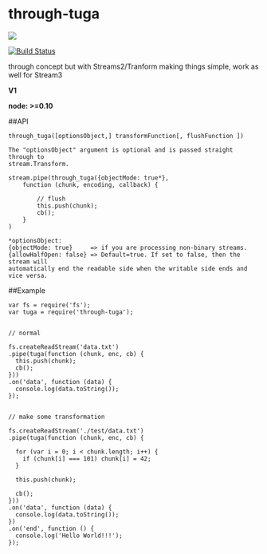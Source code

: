 # through-tuga

<a href="https://nodei.co/npm/through-tuga/"><img src="https://nodei.co/npm/through-tuga.png"></a>

[![Build Status](https://travis-ci.org/joaquimserafim/through-tuga.png?branch=master)](https://travis-ci.org/joaquimserafim/through-tuga)


through concept but with Streams2/Tranform making things simple, work as well for Stream3

**V1**

**node: >=0.10**

##API

    through_tuga([optionsObject,] transformFunction[, flushFunction ])
    
    The "optionsObject" argument is optional and is passed straight through to
    stream.Transform.
    
    stream.pipe(through_tuga({objectMode: true*}, 
        function (chunk, encoding, callback) {
        
            // flush
            this.push(chunk);
            cb();
        }
    )
    
    *optionsObject:
    {objectMode: true}     => if you are processing non-binary streams.
    {allowHalfOpen: false} => Default=true. If set to false, then the stream will 
    automatically end the readable side when the writable side ends and vice versa.
    
    
    
                
  

##Example
    
    
    var fs = require('fs');
    var tuga = require('through-tuga');
    
    
    // normal 
    
    fs.createReadStream('data.txt')
    .pipe(tuga(function (chunk, enc, cb) {
      this.push(chunk);
      cb();
    }))
    .on('data', function (data) {
      console.log(data.toString());
    });
    
    
    // make some transformation 
      
    fs.createReadStream('./test/data.txt')
    .pipe(tuga(function (chunk, enc, cb) {
      
      for (var i = 0; i < chunk.length; i++) {
        if (chunk[i] === 101) chunk[i] = 42;
      }
    
      this.push(chunk);
    
      cb();
    }))
    .on('data', function (data) {
      console.log(data.toString());
    })
    .on('end', function () {
      console.log('Hello World!!!');
    });
    
